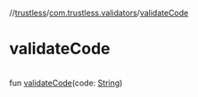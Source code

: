 //[trustless](../../index.md)/[com.trustless.validators](index.md)/[validateCode](validate-code.md)

# validateCode

\
fun [validateCode](validate-code.md)(code: [String](https://kotlinlang.org/api/latest/jvm/stdlib/kotlin/-string/index.html))
